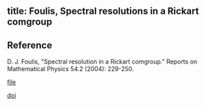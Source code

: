 title: Foulis, Spectral resolutions in a Rickart comgroup 
---

## Reference

D. J. Foulis, "Spectral resolution in a Rickart comgroup." Reports on Mathematical Physics 54.2 (2004): 229-250.


[file](foulis2004spectral/file.pdf)

[doi](https://doi.org/10.1016/S0034-4877(04)80016-8)

